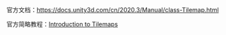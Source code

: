 官方文档：https://docs.unity3d.com/cn/2020.3/Manual/class-Tilemap.html

官方简略教程：[Introduction to Tilemaps](https://learn.unity.com/tutorial/introduction-to-tilemaps#5f3597b2edbc2a1eb46e60a0)